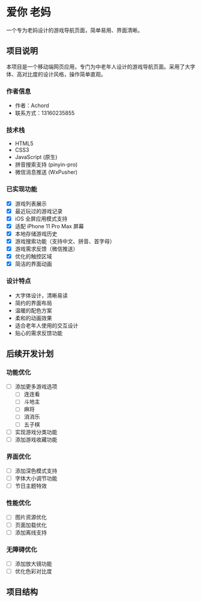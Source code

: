 # 爱你 老妈

一个专为老妈设计的游戏导航页面，简单易用、界面清晰。

## 项目说明

本项目是一个移动端网页应用，专门为中老年人设计的游戏导航页面。采用了大字体、高对比度的设计风格，操作简单直观。

### 作者信息
- 作者：Achord
- 联系方式：13160235855

### 技术栈
- HTML5
- CSS3
- JavaScript (原生)
- 拼音搜索支持 (pinyin-pro)
- 微信消息推送 (WxPusher)

### 已实现功能
- [x] 游戏列表展示
- [x] 最近玩过的游戏记录
- [x] iOS 全屏应用模式支持
- [x] 适配 iPhone 11 Pro Max 屏幕
- [x] 本地存储游戏历史
- [x] 游戏搜索功能（支持中文、拼音、首字母）
- [x] 游戏需求反馈（微信推送）
- [x] 优化的触控区域
- [x] 简洁的界面动画

### 设计特点
- 大字体设计，清晰易读
- 简约的界面布局
- 温暖的配色方案
- 柔和的动画效果
- 适合老年人使用的交互设计
- 贴心的需求反馈功能

## 后续开发计划

### 功能优化
- [ ] 添加更多游戏选项
  - [ ] 连连看
  - [ ] 斗地主
  - [ ] 麻将
  - [ ] 消消乐
  - [ ] 五子棋
- [ ] 实现游戏分类功能
- [ ] 添加游戏收藏功能

### 界面优化
- [ ] 添加深色模式支持
- [ ] 字体大小调节功能
- [ ] 节日主题特效

### 性能优化
- [ ] 图片资源优化
- [ ] 页面加载优化
- [ ] 添加离线支持

### 无障碍优化
- [ ] 添加放大镜功能
- [ ] 优化色彩对比度

## 项目结构